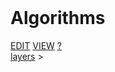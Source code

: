 <br>

# Algorithms


<span class="top-right">
<a class="abtn btn" href="http://localhost:3000/code/BLOGIT/layers/algorithms.md">EDIT</a>
<a class="abtn btn" href="http://localhost:3000/view/BLOGIT/layers/algorithms.md">VIEW</a>
<a class="abtn btn" href="http://localhost:3000/code/MIG1/help/UsingTheWiki.md">?</a>
</span>
<link rel="stylesheet" href="../styles.css">
<div class="breadcrumb-menu"><a href="../layers/README.md">layers</a> &gt; </div>
